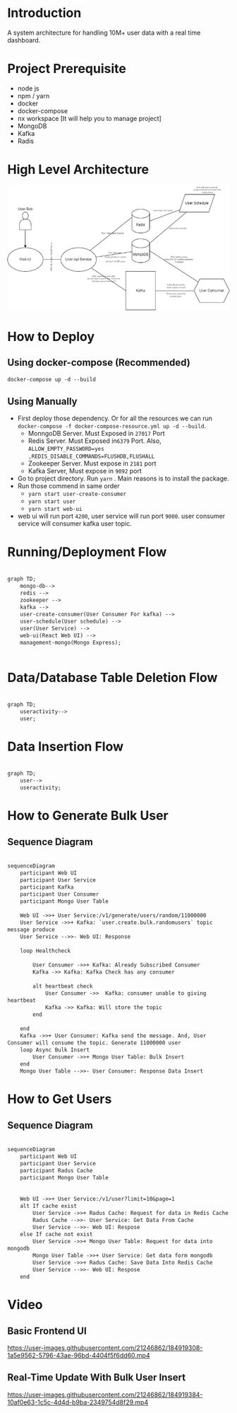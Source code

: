 
# Introduction 

A system architecture for handling 10M+ user data with a real time dashboard.  

# Project Prerequisite 

* node js
* npm / yarn 
* docker
* docker-compose 
* nx workspace [It will help you to manage project]
* MongoDB
* Kafka
* Radis


# High Level Architecture 

![High level Architected](./img-docs/high-level-architecture.jpg)


# How to Deploy

## Using docker-compose (Recommended)
```
docker-compose up -d --build
```

## Using Manually 

* First deploy those dependency. Or for all the resources we can run `docker-compose -f docker-compose-resource.yml up -d --build`. 
  * MonngoDB Server. Must Exposed in `27017` Port
  * Redis Server. Must Exposed in`6379` Port. Also, `ALLOW_EMPTY_PASSWORD=yes ,REDIS_DISABLE_COMMANDS=FLUSHDB,FLUSHALL`
  * Zookeeper Server. Must expose in `2181` port
  * Kafka Server, Must expose in `9092` port
* Go to project directory. Run `yarn` . Main reasons is to install the package.
* Run those commend in same order
  * `yarn start user-create-consumer`  
  * `yarn start user` 
  * `yarn start web-ui` 
* web ui will run port `4200`, user service will run port `9000`. user consumer service will consumer kafka user topic.  



# Running/Deployment Flow

```mermaid

graph TD;
    mongo-db--> 
    redis --> 
    zookeeper --> 
    kafka -->
    user-create-consumer(User Consumer For kafka) --> 
    user-schedule(User schedule) --> 
    user(User Service) -->
    web-ui(React Web UI) -->
    management-mongo(Mongo Express);
    
```

# Data/Database Table Deletion Flow

```mermaid

graph TD;
    useractivity--> 
    user;
```

# Data Insertion Flow

```mermaid

graph TD;
    user--> 
    useractivity;
```

# How to Generate Bulk User

## Sequence Diagram

```mermaid

sequenceDiagram
    participant Web UI
    participant User Service
    participant Kafka 
    participant User Consumer 
    participant Mongo User Table

    Web UI ->>+ User Service:/v1/generate/users/random/11000000
    User Service ->>+ Kafka: `user.create.bulk.randomusers` topic message produce
    User Service -->>- Web UI: Response
    
    loop Healthcheck

        User Consumer ->>+ Kafka: Already Subscribed Consumer 
        Kafka ->> Kafka: Kafka Check has any consumer

        alt heartbeat check
            User Consumer ->>  Kafka: consumer unable to giving heartbeat 
            Kafka ->> Kafka: Will store the topic 
        end

    end
    Kafka ->>+ User Consumer: Kafka send the message. And, User Consumer will consume the topic. Generate 11000000 user
    loop Async Bulk Insert
        User Consumer ->>+ Mongo User Table: Bulk Insert
    end
    Mongo User Table -->>- User Consumer: Response Data Insert 

```

# How to Get Users
## Sequence Diagram

```mermaid

sequenceDiagram
    participant Web UI
    participant User Service
    participant Radus Cache
    participant Mongo User Table

  
    Web UI ->>+ User Service:/v1/user?limit=10&page=1
    alt If cache exist
        User Service ->>+ Radus Cache: Request for data in Redis Cache
        Radus Cache -->>- User Service: Get Data From Cache
        User Service -->>- Web UI: Respose 
    else If cache not exist
        User Service ->>+ Mongo User Table: Request for data into mongodb
        Mongo User Table ->>+ User Service: Get data form mongodb
        User Service ->>+ Radus Cache: Save Data Into Redis Cache 
        User Service -->>- Web UI: Respose 
    end

```

# Video
## Basic Frontend UI

https://user-images.githubusercontent.com/21246862/184919308-1a5e9562-5796-43ae-96bd-4404f5f6dd60.mp4

<!-- ./img-docs/Video/1.basic-ui-when-no-data.mp4  -->

## Real-Time Update With Bulk User Insert


https://user-images.githubusercontent.com/21246862/184919384-10af0e63-1c5c-4d4d-b9ba-2349754d8f29.mp4

<!-- ./img-docs/Video/2-real-time-update.mp4 -->


